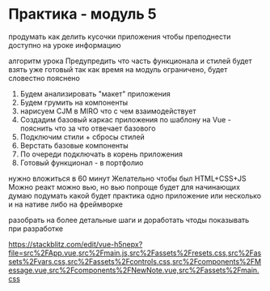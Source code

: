 # Практика - модуль 5

продумать как делить кусочки приложения чтобы преподнести доступно на уроке информацию

алгоритм урока 
Предупредить что часть функционала и стилей будет взять уже готовый так как время на модуль ограничено, будет словестно пояснено

1. Будем анализировать "макет" приложения
2. Будем грумить на компоненты
3. нарисуем CJM в MIRO что с чем взаимодействует
4. Создадим базовый каркас приложения по шаблону на Vue - пояснить что за что отвечает базового
5. Подключим стили + сбросы стилей
6. Верстать базовые компоненты
7. По очереди подключать в корень приложения
8. Готовый функционал - в портфолио





нужно вложиться в 60 минут
Желательно чтобы был HTML+CSS+JS
Можно реакт можно вью, но вью попроще будет для начинающих думаю
подумать какой будет практика
одно приложение или несколько и на нативе либо на фреймворке

разобрать на более детальные шаги и доработать чтоды показывать при разработке

https://stackblitz.com/edit/vue-h5nepx?file=src%2FApp.vue,src%2Fmain.js,src%2Fassets%2Fresets.css,src%2Fassets%2Fvars.css,src%2Fassets%2Fcontrols.css,src%2Fcomponents%2FMessage.vue,src%2Fcomponents%2FNewNote.vue,src%2Fassets%2Fmain.css


